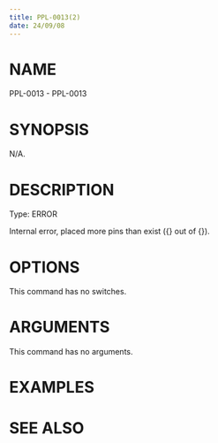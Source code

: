 ```yaml
---
title: PPL-0013(2)
date: 24/09/08
---
```


# NAME

PPL-0013 - PPL-0013

# SYNOPSIS

N/A.

# DESCRIPTION

Type: ERROR

Internal error, placed more pins than exist ({} out of {}).

# OPTIONS

This command has no switches.

# ARGUMENTS

This command has no arguments.

# EXAMPLES

# SEE ALSO
